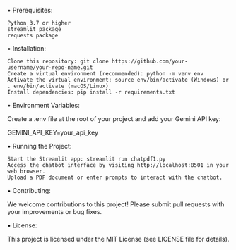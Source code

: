 • Prerequisites:

    Python 3.7 or higher
    streamlit package
    requests package

• Installation:

    Clone this repository: git clone https://github.com/your-username/your-repo-name.git
    Create a virtual environment (recommended): python -m venv env
    Activate the virtual environment: source env/bin/activate (Windows) or . env/bin/activate (macOS/Linux)
    Install dependencies: pip install -r requirements.txt

• Environment Variables:

Create a .env file at the root of your project and add your Gemini API key:

GEMINI_API_KEY=your_api_key

• Running the Project:

    Start the Streamlit app: streamlit run chatpdf1.py
    Access the chatbot interface by visiting http://localhost:8501 in your web browser.
    Upload a PDF document or enter prompts to interact with the chatbot.

• Contributing:

We welcome contributions to this project! Please submit pull requests with your improvements or bug fixes.

• License:

This project is licensed under the MIT License (see LICENSE file for details).
